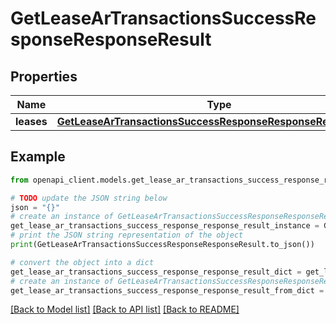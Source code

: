 # GetLeaseArTransactionsSuccessResponseResponseResult


## Properties

Name | Type | Description | Notes
------------ | ------------- | ------------- | -------------
**leases** | [**GetLeaseArTransactionsSuccessResponseResponseResultLeases**](GetLeaseArTransactionsSuccessResponseResponseResultLeases.md) |  | 

## Example

```python
from openapi_client.models.get_lease_ar_transactions_success_response_response_result import GetLeaseArTransactionsSuccessResponseResponseResult

# TODO update the JSON string below
json = "{}"
# create an instance of GetLeaseArTransactionsSuccessResponseResponseResult from a JSON string
get_lease_ar_transactions_success_response_response_result_instance = GetLeaseArTransactionsSuccessResponseResponseResult.from_json(json)
# print the JSON string representation of the object
print(GetLeaseArTransactionsSuccessResponseResponseResult.to_json())

# convert the object into a dict
get_lease_ar_transactions_success_response_response_result_dict = get_lease_ar_transactions_success_response_response_result_instance.to_dict()
# create an instance of GetLeaseArTransactionsSuccessResponseResponseResult from a dict
get_lease_ar_transactions_success_response_response_result_from_dict = GetLeaseArTransactionsSuccessResponseResponseResult.from_dict(get_lease_ar_transactions_success_response_response_result_dict)
```
[[Back to Model list]](../README.md#documentation-for-models) [[Back to API list]](../README.md#documentation-for-api-endpoints) [[Back to README]](../README.md)


